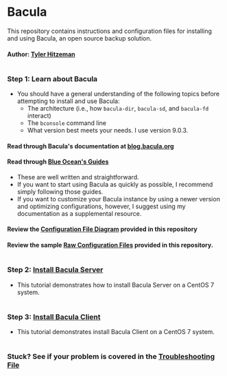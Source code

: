 # Bacula
This repository contains instructions and configuration files for installing and using Bacula, an open source backup solution.
#### Author: [Tyler Hitzeman](https://github.com/tyler-hitzeman)

#
### Step 1: Learn about Bacula
* You should have a general understanding of the following topics before attempting to install and use Bacula:
    * The architecture (i.e., how `bacula-dir`, `bacula-sd`, and `bacula-fd` interact)
    * The `bconsole` command line
    * What version best meets your needs. I use version 9.0.3.

#### Read through Bacula's documentation at [blog.bacula.org](http://blog.bacula.org/what-is-bacula/)


#### Read through [Blue Ocean's Guides](https://www.digitalocean.com/community/tutorial_series/how-to-use-bacula-on-centos-7)
* These are well written and straightforward. 
* If you want to start using Bacula as quickly as possible, I recommend simply following those guides. 
* If you want to customize your Bacula instance by using a newer version and optimizing configurations, however, I suggest using my documentation as a supplemental resource.  

#### Review the [Configuration File Diagram](https://github.com/tyler-hitzeman/bacula/*image*.png) provided in this repository

#### Review the sample [Raw Configuration Files](https://github.com/tyler-hitzeman/bacula/configs) provided in this repository.


#
### Step 2: [Install Bacula Server](install-server.md)
* This tutorial demonstrates how to install Bacula Server on a CentOS 7 system.
#
### Step 3: [Install Bacula Client](install-client.md)
* This tutorial demonstrates install Bacula Client on a CentOS 7 system.
#
### Stuck? See if your problem is covered in the [Troubleshooting File](troubleshooting.md)




